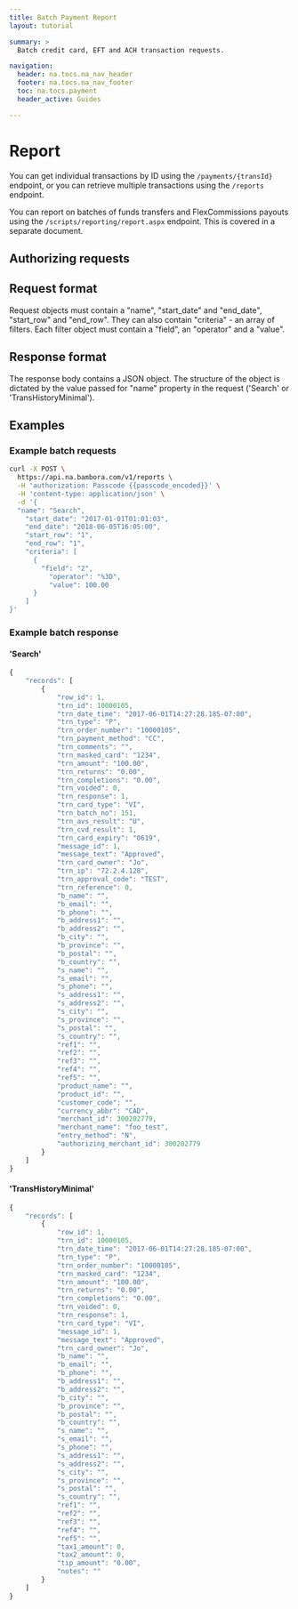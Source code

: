 ```yaml
---
title: Batch Payment Report
layout: tutorial

summary: >
  Batch credit card, EFT and ACH transaction requests.

navigation:
  header: na.tocs.na_nav_header
  footer: na.tocs.na_nav_footer
  toc: na.tocs.payment
  header_active: Guides

---
```


# Report

You can get individual transactions by ID using the `/payments/{transId}` endpoint, or you can retrieve multiple transactions using the `/reports` endpoint.

You can report on batches of funds transfers and FlexCommissions payouts using the `/scripts/reporting/report.aspx` endpoint. This is covered in a separate document.

## Authorizing requests

## Request format

Request objects must contain a "name",  "start_date" and "end_date", "start_row" and "end_row". They can also contain "criteria" - an array of filters. Each filter object must contain a "field", an "operator" and a "value".

## Response format

The response body contains a JSON object. The structure of the object is dictated by the value passed for "name" property in the request ('Search' or 'TransHistoryMinimal').

## Examples

### Example batch requests

```bash
curl -X POST \
  https://api.na.bambora.com/v1/reports \
  -H 'authorization: Passcode {{passcode_encoded}}' \
  -H 'content-type: application/json' \
  -d '{
  "name": "Search",
    "start_date": "2017-01-01T01:01:03",
    "end_date": "2018-06-05T16:05:00",   
    "start_row": "1",
    "end_row": "1",
    "criteria": [
      {
        "field": "2",
          "operator": "%3D",
          "value": 100.00
      }
    ]
}'
```

### Example batch response

#### 'Search'

```javascript
{
    "records": [
        {
            "row_id": 1,
            "trn_id": 10000105,
            "trn_date_time": "2017-06-01T14:27:28.185-07:00",
            "trn_type": "P",
            "trn_order_number": "10000105",
            "trn_payment_method": "CC",
            "trn_comments": "",
            "trn_masked_card": "1234",
            "trn_amount": "100.00",
            "trn_returns": "0.00",
            "trn_completions": "0.00",
            "trn_voided": 0,
            "trn_response": 1,
            "trn_card_type": "VI",
            "trn_batch_no": 151,
            "trn_avs_result": "U",
            "trn_cvd_result": 1,
            "trn_card_expiry": "0619",
            "message_id": 1,
            "message_text": "Approved",
            "trn_card_owner": "Jo",
            "trn_ip": "72.2.4.128",
            "trn_approval_code": "TEST",
            "trn_reference": 0,
            "b_name": "",
            "b_email": "",
            "b_phone": "",
            "b_address1": "",
            "b_address2": "",
            "b_city": "",
            "b_province": "",
            "b_postal": "",
            "b_country": "",
            "s_name": "",
            "s_email": "",
            "s_phone": "",
            "s_address1": "",
            "s_address2": "",
            "s_city": "",
            "s_province": "",
            "s_postal": "",
            "s_country": "",
            "ref1": "",
            "ref2": "",
            "ref3": "",
            "ref4": "",
            "ref5": "",
            "product_name": "",
            "product_id": "",
            "customer_code": "",
            "currency_abbr": "CAD",
            "merchant_id": 300202779,
            "merchant_name": "foo_test",
            "entry_method": "N",
            "authorizing_merchant_id": 300202779
        }
    ]
}
```

#### 'TransHistoryMinimal'

```javascript
{
    "records": [
        {
            "row_id": 1,
            "trn_id": 10000105,
            "trn_date_time": "2017-06-01T14:27:28.185-07:00",
            "trn_type": "P",
            "trn_order_number": "10000105",
            "trn_masked_card": "1234",
            "trn_amount": "100.00",
            "trn_returns": "0.00",
            "trn_completions": "0.00",
            "trn_voided": 0,
            "trn_response": 1,
            "trn_card_type": "VI",
            "message_id": 1,
            "message_text": "Approved",
            "trn_card_owner": "Jo",
            "b_name": "",
            "b_email": "",
            "b_phone": "",
            "b_address1": "",
            "b_address2": "",
            "b_city": "",
            "b_province": "",
            "b_postal": "",
            "b_country": "",
            "s_name": "",
            "s_email": "",
            "s_phone": "",
            "s_address1": "",
            "s_address2": "",
            "s_city": "",
            "s_province": "",
            "s_postal": "",
            "s_country": "",
            "ref1": "",
            "ref2": "",
            "ref3": "",
            "ref4": "",
            "ref5": "",
            "tax1_amount": 0,
            "tax2_amount": 0,
            "tip_amount": "0.00",
            "notes": ""
        }
    ]
}
```
